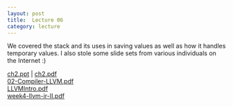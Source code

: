 ```yaml
---
layout: post
title:  Lecture 06
category: lecture
---
```

We covered the stack and its uses in saving values as well as how it handles temporary values.
I also stole some slide sets from various individuals on the Internet :)

[ch2.ppt][ch2-slides] | [ch2.pdf][ch2-pdf]  
[02-Compiler-LLVM.pdf][02-Compiler-LLVM]  
[LLVMIntro.pdf][LLVMIntro]  
[week4-llvm-ir-II.pdf][week4-llvm-ir-II]  

[ch2-slides]: {{site.base}}/slides/ch2.ppt
[ch2-pdf]: {{site.base}}/slides/pdf/ch2.pdf
[02-Compiler-LLVM]: {{site.base}}/slides/pdf/02-Compiler-LLVM.pdf
[LLVMIntro]: {{site.base}}/slides/pdf/LLVMIntro.pdf
[week4-llvm-ir-II]: {{site.base}}/slides/pdf/week4-llvm-ir-II.pdf
